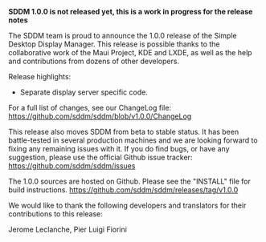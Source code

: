 **SDDM 1.0.0 is not released yet, this is a work in progress for the release notes**

The SDDM team is proud to announce the 1.0.0 release of the Simple Desktop Display Manager.
This release is possible thanks to the collaborative work of the Maui Project, KDE and LXDE, as well as the help and contributions from dozens of other developers.

Release highlights:
 * Separate display server specific code.

For a full list of changes, see our ChangeLog file:
  https://github.com/sddm/sddm/blob/v1.0.0/ChangeLog



This release also moves SDDM from beta to stable status. It has been battle-tested in several production machines and we are looking forward to fixing any remaining issues with it. If you do find bugs, or have any suggestion, please use the official Github issue tracker:
  https://github.com/sddm/sddm/issues

The 1.0.0 sources are hosted on Github. Please see the "INSTALL" file for build instructions.
  https://github.com/sddm/sddm/releases/tag/v1.0.0

We would like to thank the following developers and translators for their contributions to this release:

Jerome Leclanche, Pier Luigi Fiorini